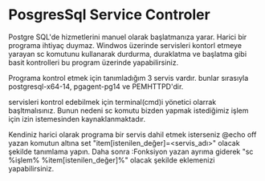 # PosgresSql Service Controler
Postgre SQL'de hizmetlerini manuel olarak başlatmanıza yarar.
Harici bir programa ihtiyaç duymaz. Windwos üzerinde servisleri kontorl etmeye yarayan sc komutunu kullanarak durdurma, duraklatma ve başlatma gibi basit kontrolleri bu program üzerinde yapabilirsiniz.

Programa kontrol etmek için tanımladığım 3 servis vardır. bunlar sırasıyla postgresql-x64-14, pgagent-pg14 ve PEMHTTPD'dir.

servisleri kontrol edebilmek için terminal(cmd)i yönetici olarrak başltmalısınız. Bunun nedeni sc komutu bizden yapmak istediğimiz işlem için izin istemesinden kaynaklanmaktadır.

Kendiniz harici olarak programa bir servis dahil etmek isterseniz @echo off yazan komutun altına set "item[istenilen_değer]=<servis_adı>" olacak şekilde tanımlama yapın.
Daha sonra :Fonksiyon yazan ayrıma giderek "sc %işlem% %item[istenilen_değer]%" olacak şekilde eklemenizi yapabilirsiniz.
